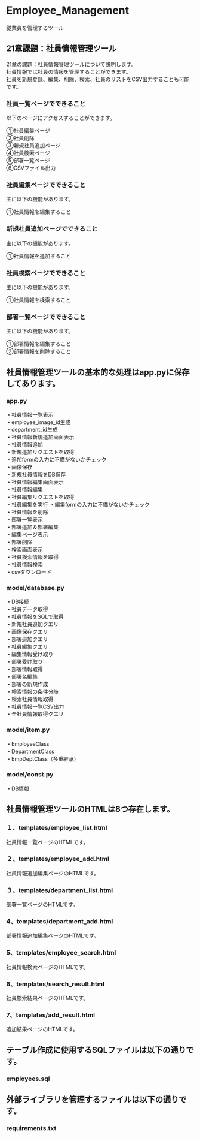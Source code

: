 # Employee_Management
従業員を管理するツール

## 21章課題：社員情報管理ツール
21章の課題：社員情報管理ツールについて説明します。  
社員情報では社員の情報を管理することができます。  
社員を新規登録、編集、削除、検索、社員のリストをCSV出力することも可能です。    

### 社員一覧ページでできること  
以下のページにアクセスすることができます。  

①社員編集ページ  
②社員削除  
③新規社員追加ページ  
④社員検索ページ  
⑤部署一覧ページ  
⑥CSVファイル出力 

### 社員編集ページでできること  
主に以下の機能があります。  

①社員情報を編集すること  

### 新規社員追加ページでできること  
主に以下の機能があります。  

①社員情報を追加すること  

### 社員検索ページでできること  
主に以下の機能があります。  

①社員情報を検索すること  

### 部署一覧ページでできること  
主に以下の機能があります。  

①部署情報を編集すること  
②部署情報を削除すること  

## 社員情報管理ツールの基本的な処理はapp.pyに保存してあります。  
### app.py  
・社員情報一覧表示  
・employee_image_id生成  
・department_id生成  
・社員情報新規追加画面表示  
・社員情報追加  
・新規追加リクエストを取得  
・追加formの入力に不備がないかチェック  
・画像保存  
・新規社員情報をDB保存  
・社員情報編集画面表示  
・社員情報編集  
・社員編集リクエストを取得  
・社員編集を実行
・編集formの入力に不備がないかチェック  
・社員情報を削除  
・部署一覧表示  
・部署追加＆部署編集  
・編集ページ表示  
・部署削除  
・検索画面表示  
・社員検索情報を取得  
・社員情報検索  
・csvダウンロード  

### model/database.py  
・DB接続  
・社員データ取得  
・社員情報をSQLで取得  
・新規社員追加クエリ  
・画像保存クエリ  
・部署追加クエリ  
・社員編集クエリ  
・編集情報受け取り  
・部署受け取り  
・部署情報取得  
・部署名編集  
・部署の新規作成  
・検索情報の条件分岐  
・検索社員情報取得  
・社員情報一覧CSV出力  
・全社員情報取得クエリ

### model/item.py  
・EmployeeClass  
・DepartmentClass  
・EmpDeptClass（多重継承）  

### model/const.py  
・DB情報  

## 社員情報管理ツールのHTMLは8つ存在します。  
### １、templates/employee_list.html  
  社員情報一覧ページのHTMLです。  
### ２、templates/employee_add.html  
  社員情報追加編集ページのHTMLです。  
### ３、templates/department_list.html  
  部署一覧ページのHTMLです。  
### 4、templates/department_add.html  
  部署情報追加編集ページのHTMLです。  
### 5、templates/employee_search.html  
  社員情報検索ページのHTMLです。  
### 6、templates/search_result.html  
  社員検索結果ページのHTMLです。  
### 7、templates/add_result.html  
  追加結果ページのHTMLです。  
  
## テーブル作成に使用するSQLファイルは以下の通りです。  
### employees.sql   

## 外部ライブラリを管理するファイルは以下の通りです。
### requirements.txt